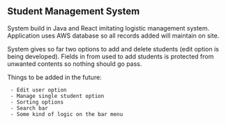 ## Student Management System

System build in Java and React imitating logistic management system. Application uses AWS database so all records added will maintain on site.

System gives so far two options to add and delete students (edit option is being developed). Fields in from used to add students is protected from unwanted contents so nothing should go pass.

Things to be added in the future:

```
 - Edit user option
 - Manage single student option
 - Sorting options
 - Search bar
 - Some kind of logic on the bar menu
```
